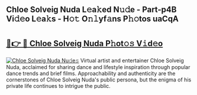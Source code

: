 ## Chloe Solveig Nuda L𝚎a𝚔ed N𝚞𝚍e - Part-p4B Vi𝚍𝚎o L𝚎a𝚔s - H𝚘𝚝 O𝚗𝚕yf𝚊ns P𝚑𝚘tos uaCqA

# <h2><a href="http://kf53yzg.oniu.top/?m=Chloe+Solveig+Nuda">🔗👉 🔴 Chloe Solveig Nuda P𝚑ot𝚘𝚜 V𝚒d𝚎o</a></h2>

[![Chloe Solveig Nuda Nu𝚍e𝚜](https://i.imgur.com/0qMVB7G.gif)](http://kf53yzg.oniu.top/?m=Chloe+Solveig+Nuda)
Virtual artist and entertainer Chloe Solveig Nuda, acclaimed for sharing dance and lifestyle inspiration through popular dance trends and brief films. Approachability and authenticity are the cornerstones of Chloe Solveig Nuda's public persona, but the enigma of his private life continues to intrigue the public.  
